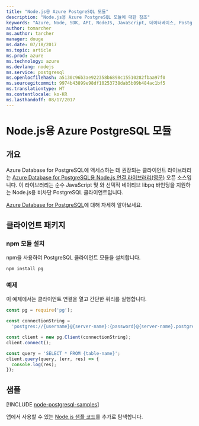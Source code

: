 ```yaml
---
title: "Node.js용 Azure PostgreSQL 모듈"
description: "Node.js용 Azure PostgreSQL 모듈에 대한 참조"
keywords: "Azure, Node, SDK, API, NodeJS, JavaScript, 데이터베이스, PostgreSQL"
author: tomarcher
ms.author: tarcher
manager: douge
ms.date: 07/18/2017
ms.topic: article
ms.prod: azure
ms.technology: azure
ms.devlang: nodejs
ms.service: postgresql
ms.openlocfilehash: a5130c96b3ae922358b6898c15510282fbaa97f0
ms.sourcegitcommit: 9974b43899e98df10253738dab5b09b484ac1bf5
ms.translationtype: HT
ms.contentlocale: ko-KR
ms.lasthandoff: 08/17/2017
---
```

# <a name="azure-postgresql-modules-for-nodejs"></a>Node.js용 Azure PostgreSQL 모듈

## <a name="overview"></a>개요

Azure Database for PostgreSQL에 액세스하는 데 권장되는 클라이언트 라이브러리는 [Azure Database for PostgreSQL용 Node.js 연결 라이브러리(영문)](https://www.npmjs.com/package/pg) 오픈 소스입니다. 이 라이브러리는 순수 JavaScript 및 와 선택적 네이티브 libpq 바인딩을 지원하는 Node.js용 비차단 PostgreSQL 클라이언트입니다.

[Azure Database for PostgreSQL](https://docs.microsoft.com/azure/postgresql/)에 대해 자세히 알아보세요.

## <a name="client-package"></a>클라이언트 패키지

### <a name="install-the-npm-module"></a>npm 모듈 설치

npm을 사용하여 PostgreSQL 클라이언트 모듈을 설치합니다.

```bash
npm install pg
```   

### <a name="example"></a>예제

이 예제에서는 클라이언트 연결을 열고 간단한 쿼리를 실행합니다.

```javascript
const pg = require('pg');

const connectionString =
  'postgres://{username}@{server-name}:{password}@{server-name}.postgres.database.azure.com:5432/{database-name}?ssl=true';

const client = new pg.Client(connectionString);
client.connect();

const query = 'SELECT * FROM {table-name}';
client.query(query, (err, res) => {
  console.log(res);
});
```

## <a name="samples"></a>샘플

[!INCLUDE [node-postgresql-samples](../docs-ref-conceptual/includes/postgresql-samples.md)]

앱에서 사용할 수 있는 [Node.js 샘플 코드](https://azure.microsoft.com/resources/samples/?platform=nodejs)를 추가로 탐색합니다.
